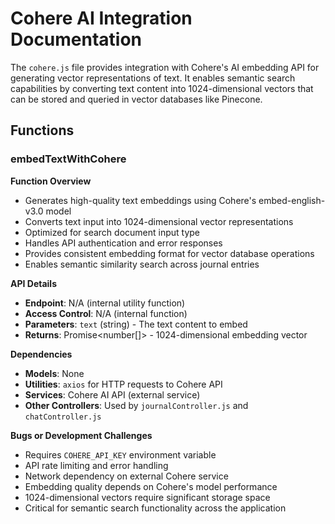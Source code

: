 # Cohere AI Integration Documentation

The `cohere.js` file provides integration with Cohere's AI embedding API for generating vector representations of text. It enables semantic search capabilities by converting text content into 1024-dimensional vectors that can be stored and queried in vector databases like Pinecone.

## Functions

### embedTextWithCohere

**Function Overview**
- Generates high-quality text embeddings using Cohere's embed-english-v3.0 model
- Converts text input into 1024-dimensional vector representations
- Optimized for search document input type
- Handles API authentication and error responses
- Provides consistent embedding format for vector database operations
- Enables semantic similarity search across journal entries

**API Details**
- **Endpoint**: N/A (internal utility function)
- **Access Control**: N/A (internal function)
- **Parameters**: `text` (string) - The text content to embed
- **Returns**: Promise<number[]> - 1024-dimensional embedding vector

**Dependencies**
- **Models**: None
- **Utilities**: `axios` for HTTP requests to Cohere API
- **Services**: Cohere AI API (external service)
- **Other Controllers**: Used by `journalController.js` and `chatController.js`

**Bugs or Development Challenges**
- Requires `COHERE_API_KEY` environment variable
- API rate limiting and error handling
- Network dependency on external Cohere service
- Embedding quality depends on Cohere's model performance
- 1024-dimensional vectors require significant storage space
- Critical for semantic search functionality across the application 